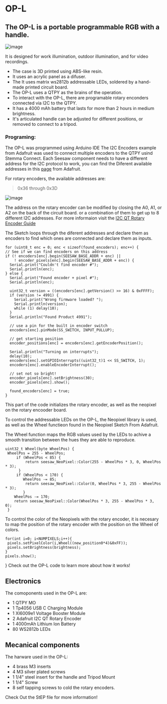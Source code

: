 # OP-L
## The OP-L is a portable programmable RGB with a handle. 
![image](https://user-images.githubusercontent.com/98760075/169195585-2c031e6e-ce47-465b-a5a6-c0676219cad4.png)

It is designed for work illumination, outdoor illumination, and for video recordings. 
- The case is 3D printed using ABS-like resin. 
- It uses an acrylic panel as a difuser.
- The It uses matrix ws2812b addressable LEDs, soldered by a hand-made printed circuit board.
- The OP-L uses a QTPY  as the brains of the operation.
- To interact with the OP-L, there are programable rotary enconders connected via I2C to the QTPY. 
- It has a 4000 mAh battery that lasts for more than 2 hours in medium brightness.
- It's articulated handle can be adjusted for different positions, or removed to connect to a tripod.

### Programing: 
The OP-L was programmed using Arduino IDE
The I2C Encoders example from Adafruit was used to connect multiple encoders to the QTPY usind Stemma Connect. 
Each Seesaw component needs to have a different address for the I2C protocol to work, you can find the Diferent available addresses in this [page](https://learn.adafruit.com/i2c-addresses/the-list) from Adafruit.

For rotary encoders, the available addresses are: 
> 0x36 through 0x3D

![image](https://user-images.githubusercontent.com/98760075/169197235-8c63146c-09c5-4231-9703-6ce4a8748de4.png)

The address on the rotary encoder can be modified by closing the A0, A1, or A2 on the back of the circuit board. or a combination of them to get up to 8 different I2C addresses. For more informaion visit the [I2C QT Rotary Encoder Guide](https://learn.adafruit.com/adafruit-i2c-qt-rotary-encoder)  

The Sketch loops through the diferent addresses and declare them as encoders to find which ones are connected and declare them as inputs. 

    for (uint8_t enc = 0; enc < sizeof(found_encoders); enc++) {
    // See if we can find encoders on this address
    if (! encoders[enc].begin(SEESAW_BASE_ADDR + enc) ||
        ! encoder_pixels[enc].begin(SEESAW_BASE_ADDR + enc)) {
      Serial.print("Couldn't find encoder #");
      Serial.println(enc);
    } else {
      Serial.print("Found encoder + pixel #");
      Serial.println(enc);

      uint32_t version = ((encoders[enc].getVersion() >> 16) & 0xFFFF);
      if (version != 4991) {
        Serial.print("Wrong firmware loaded? ");
        Serial.println(version);
        while (1) delay(10);
      }
      Serial.println("Found Product 4991");

      // use a pin for the built in encoder switch
      encoders[enc].pinMode(SS_SWITCH, INPUT_PULLUP);

      // get starting position
      encoder_positions[enc] = encoders[enc].getEncoderPosition();

      Serial.println("Turning on interrupts");
      delay(10);
      encoders[enc].setGPIOInterrupts((uint32_t)1 << SS_SWITCH, 1);
      encoders[enc].enableEncoderInterrupt();

      // set not so bright!
      encoder_pixels[enc].setBrightness(30);
      encoder_pixels[enc].show();

      found_encoders[enc] = true;
    }

This part of the code initializes the rotary encoder, as well as the neopixel on the rotary encooder board. 

To control the addressable LEDs on the OP-L, the Neopixel library is used, as well as the Wheel functieon found in the Neopixel Sketch From Adafruit. 

The Wheel function maps the RGB values used by the LEDs to achive a smooth transition between the hues they are able to reproduce. 
        
    uint32_t Wheel(byte WheelPos) {
     WheelPos = 255 - WheelPos;
         if (WheelPos < 85) {
             return seesaw_NeoPixel::Color(255 - WheelPos * 3, 0, WheelPos * 3);
          }
         if (WheelPos < 170) {
            WheelPos -= 85;
             return seesaw_NeoPixel::Color(0, WheelPos * 3, 255 - WheelPos * 3);
            }
        WheelPos -= 170;
        return seesaw_NeoPixel::Color(WheelPos * 3, 255 - WheelPos * 3, 0);
     }
To control the color of the Neopixels with the rotary encoder, it is necesary to map the position of the rotary encoder with the position on the Wheel of colors. 

    for(int i=0; i<NUMPIXELS;i++){
     pixels.setPixelColor(i,Wheel((new_position0*4)&0xFF));
     pixels.setBrightness(brightness);
    }
    pixels.show();
  }
Check out the OP-L code to learn more about how it works!

## Electronics
The comoponents used in the OP-L are: 

- 1 QTPY MO 
- 1 Tp4056 USB C Charging Module
- 1 XI6009e1 Voltage Booster Module
- 2 Adafruit I2C QT Rotary Encoder
- 1 4000mAh Lithium Ion Battery
- 80 WS2812b LEDs 

## Mecanical components

The harware used in the OP-L: 

- 4 brass M3 inserts 
- 4 M3 silver plated screws
- 1 1/4" steel insert for the handle and Tripod Mount
- 1 1/4" Screw 
- 8 self tapping screws to cold the rotary encoders.

Check Out the StEP file for more information!







